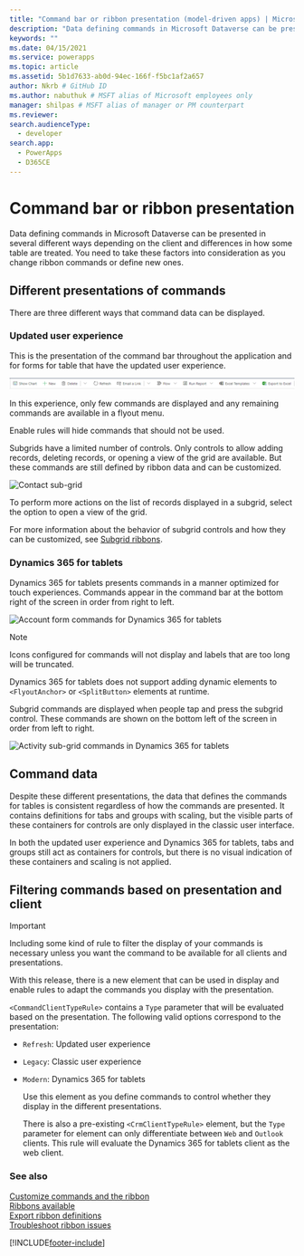 ```yaml
---
title: "Command bar or ribbon presentation (model-driven apps) | Microsoft Docs" # Intent and product brand in a unique string of 43-59 chars including spaces"
description: "Data defining commands in Microsoft Dataverse can be presented in several different ways depending on the client and differences in how some tables are treated. You need to take these factors into consideration as you change ribbon commands or define new ones." # 115-145 characters including spaces. This abstract displays in the search result."
keywords: ""
ms.date: 04/15/2021
ms.service: powerapps
ms.topic: article
ms.assetid: 5b1d7633-ab0d-94ec-166f-f5bc1af2a657
author: Nkrb # GitHub ID
ms.author: nabuthuk # MSFT alias of Microsoft employees only
manager: shilpas # MSFT alias of manager or PM counterpart
ms.reviewer: 
search.audienceType: 
  - developer
search.app: 
  - PowerApps
  - D365CE
---
```


# Command bar or ribbon presentation

Data defining commands in Microsoft Dataverse can be presented in several different ways depending on the client and differences in how some table are treated. You need to take these factors into consideration as you change ribbon commands or define new ones.
  
<a name="BKMK_DifferentPresentations"></a>

## Different presentations of commands 

There are three different ways that command data can be displayed.  
  
### Updated user experience  

 This is the presentation of the command bar throughout the application and for forms for table that have the updated user experience.  
  
 ![Account command bar](media/customization-account-grid-command-bar.PNG "Account command bar")
  
 In this experience, only few commands are displayed and any remaining commands are available in a flyout menu.  
  
 Enable rules will hide commands that should not be used.  
  
 Subgrids have a limited number of controls. Only controls to allow adding records, deleting records, or opening a view of the grid are available. But these commands are still defined by ribbon data and can be customized.  
  
 ![Contact sub-grid](media/customization-contract-subgrid.PNG "Contact sub-grid")  
  
 To perform more actions on the list of records displayed in a subgrid, select the option to open a view of the grid.  
  
 For more information about the behavior of subgrid controls and how they can be customized, see [Subgrid ribbons](/dynamics365/customer-engagement/developer/customize-dev/ribbons-available-microsoft-dynamics-365#BKMK_SubGridRibbons).  


<a name="BKMK_CRMForTablets"></a>   

### Dynamics 365 for tablets  
 Dynamics 365 for tablets presents commands in a manner optimized for touch experiences. Commands appear in the command bar at the bottom right of the screen in order from right to left.  
  
 ![Account form commands for Dynamics 365 for tablets](media/customization-nobile-app-account-form-command.PNG "Account form commands for Dynamics 365 for tablets")  
  
> [!NOTE]
>  Icons configured for commands will not display and labels that are too long will be truncated.  
> 
> Dynamics 365 for tablets does not support adding dynamic elements to `<FlyoutAnchor>` or `<SplitButton>` elements at runtime.  
  
 Subgrid commands are displayed when people tap and press the subgrid control. These commands are shown on the bottom left of the screen in order from left to right.  
  
 ![Activity sub-grid commands in Dynamics 365 for tablets](media/customization-mobile-app-activity-subgrid.PNG "Activity sub-grid commands in Dynamics 365 for tablets")  
  
<a name="BKMK_CommandData"></a>   

## Command data  
 Despite these different presentations, the data that defines the commands for tables is consistent regardless of how the commands are presented. It contains definitions for tabs and groups with scaling, but the visible parts of these containers for controls are only displayed in the classic user interface.  
  
 In both the updated user experience and Dynamics 365 for tablets, tabs and groups still act as containers for controls, but there is no visual indication of these containers and scaling is not applied.  
  
<a name="BKMK_FilteringCommands"></a>   

## Filtering commands based on presentation and client  
  
> [!IMPORTANT]
>  Including some kind of rule to filter the display of your commands is necessary unless you want the command to be available for all clients and presentations.  
  
 With this release, there is a new element that can be used in display and enable rules to adapt the commands you display with the presentation.  
  
 `<CommandClientTypeRule>` contains a `Type` parameter that will be evaluated based on the presentation. The following valid options correspond to the presentation:  
  
- `Refresh`: Updated user experience  
  
- `Legacy`: Classic user experience  
  
- `Modern`: Dynamics 365 for tablets  
  
  Use this element as you define commands to control whether they display in the different presentations.  
  
  There is also a pre-existing `<CrmClientTypeRule>` element, but the `Type` parameter for element can only differentiate between `Web` and `Outlook` clients. This rule will evaluate the Dynamics 365 for tablets client as the web client.  
  
### See also  

 [Customize commands and the ribbon](customize-commands-ribbon.md)   
 [Ribbons available](./ribbons-available.md)   
 [Export ribbon definitions](export-ribbon-definitions.md)   
 [Troubleshoot ribbon issues](https://docs.microsoft.com/troubleshoot/power-platform/power-apps/ribbon-issues-button-hidden?tabs=delete)


[!INCLUDE[footer-include](../../includes/footer-banner.md)]
